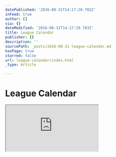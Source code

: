 ```yaml
---
datePublished: '2016-08-31T14:17:20.702Z'
inFeed: true
author: []
via: {}
dateModified: '2016-08-31T14:17:19.703Z'
title: League Calendar
publisher: {}
description: ''
sourcePath: _posts/2016-08-31-league-calendar.md
hasPage: true
starred: false
url: league-calendar/index.html
_type: Article

---
```

# League Calendar

<iframe src="https://the-grid.github.io/ed-userhtml/?g=eJx1Ud1OwyAYfZXKFcSW3tuyxBkvliVqnC_A4KNlYdDA1yXL1ne3rVOXRe8g5-c7J6fW9pBZLUjfYSiUdOC1jIUKHqX1EIv1bv1KMuVkSrekzvWN9WRRJxVth4s703uFNniq8m0u2en7n2nastNBxgyEDqrfg0feAD47mJ7L40rTfwOQe8Vy86tTESTCRUrJ5ul99fZBWN4I0iJ26aEsJyuuwr7cpfIrJN8lUhke_CjWx4Sjg2qlb0D8ZGYna6jhM2EzEYQQxAWpQZPz-RYY3TsHCGRs-Zet752rWsqGYT47-VyfmpARSICPiNFuewRKUlQkb1gFvJNxLPcSNHDrE0RcggkRqMmBDZpeGc1VrbdIFRvYQMm8F6vq8jJKXY4LLz4BTSauhw" style=""></iframe>